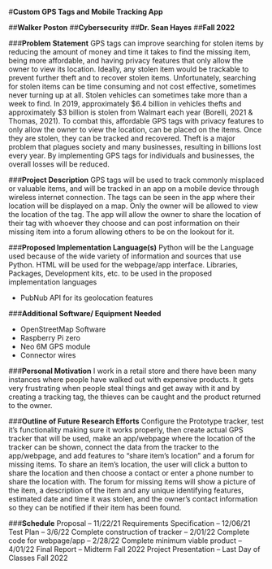 #**Custom GPS Tags and Mobile Tracking App**

##**Walker Poston**
##**Cybersecurity**
##**Dr. Sean Hayes**
##**Fall 2022**

###**Problem Statement**
GPS tags can improve searching for stolen items by reducing the amount of money and time it takes to find the missing item, being more affordable, and having privacy features that only allow the owner to view its location.
Ideally, any stolen item would be trackable to prevent further theft and to recover stolen items. Unfortunately, searching for stolen items can be time consuming and not cost effective, sometimes never turning up at all. Stolen vehicles can sometimes take more than a week to find.
In 2019, approximately $6.4 billion in vehicles thefts and approximately $3 billion is stolen from Walmart each year (Borelli, 2021 & Thomas, 2021). To combat this, affordable GPS tags with privacy features to only allow the owner to view the location, can be placed on the items. Once they are stolen, they can be tracked and recovered.
Theft is a major problem that plagues society and many businesses, resulting in billions lost every year. By implementing GPS tags for individuals and businesses, the overall losses will be reduced.

###**Project Description**
GPS tags will be used to track commonly misplaced or valuable items, and will be tracked in an app on a mobile device through wireless internet connection. The tags can be seen in the app where their location will be displayed on a map. Only the owner will be allowed to view the location of the tag.  The app will allow the owner to share the location of their tag with whoever they choose and can post information on their missing item into a forum allowing others to be on the lookout for it.

###**Proposed Implementation Language(s)**
Python will be the Language used because of the wide variety of information and sources that use Python. HTML will be used for the webpage/app interface.
Libraries, Packages, Development kits, etc. to be used in the proposed implementation languages 
* PubNub API for its geolocation features

###**Additional Software/ Equipment Needed**
* OpenStreetMap Software 
* Raspberry Pi zero
* Neo 6M GPS module
* Connector wires

###**Personal Motivation**
I work in a retail store and there have been many instances where people have walked out with expensive products. It gets very frustrating when people steal things and get away with it and by creating a tracking tag, the thieves can be caught and the product returned to the owner. 

###**Outline of Future Research Efforts**
Configure the Prototype tracker, test it’s functionality making sure it works properly, then create actual GPS tracker that will be used, make an app/webpage where the location of the tracker can be shown, connect the data from the tracker to the app/webpage, and add features to “share item’s location” and a forum for missing items. To share an item’s location, the user will click a button to share the location and then choose a contact or enter a phone number to share the location with. The forum for missing items will show a picture of the item, a description of the item and any unique identifying features, estimated date and time it was stolen, and the owner’s contact information so they can be notified if their item has been found. 

###**Schedule**
Proposal – 11/22/21
Requirements Specification – 12/06/21
Test Plan – 3/6/22
Complete construction of tracker – 2/01/22
Complete code for webpage/app – 2/28/22
Complete minimum viable product – 4/01/22
Final Report – Midterm Fall 2022
Project Presentation – Last Day of Classes Fall 2022
